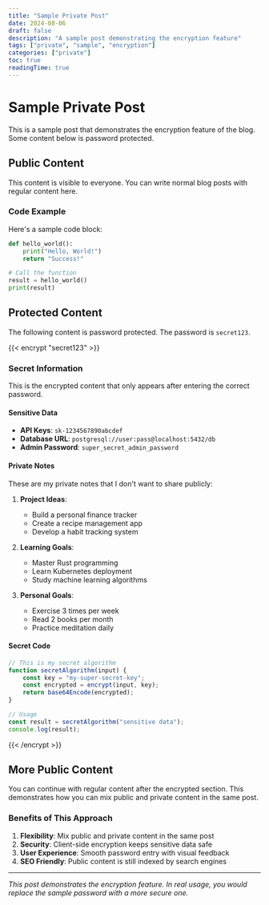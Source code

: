 ```yaml
---
title: "Sample Private Post"
date: 2024-08-06
draft: false
description: "A sample post demonstrating the encryption feature"
tags: ["private", "sample", "encryption"]
categories: ["private"]
toc: true
readingTime: true
---
```


# Sample Private Post

This is a sample post that demonstrates the encryption feature of the blog. Some content below is password protected.

## Public Content

This content is visible to everyone. You can write normal blog posts with regular content here.

### Code Example

Here's a sample code block:

```python
def hello_world():
    print("Hello, World!")
    return "Success!"

# Call the function
result = hello_world()
print(result)
```

## Protected Content

The following content is password protected. The password is `secret123`.

{{< encrypt "secret123" >}}

### Secret Information

This is the encrypted content that only appears after entering the correct password.

#### Sensitive Data

- **API Keys**: `sk-1234567890abcdef`
- **Database URL**: `postgresql://user:pass@localhost:5432/db`
- **Admin Password**: `super_secret_admin_password`

#### Private Notes

These are my private notes that I don't want to share publicly:

1. **Project Ideas**:
   - Build a personal finance tracker
   - Create a recipe management app
   - Develop a habit tracking system

2. **Learning Goals**:
   - Master Rust programming
   - Learn Kubernetes deployment
   - Study machine learning algorithms

3. **Personal Goals**:
   - Exercise 3 times per week
   - Read 2 books per month
   - Practice meditation daily

#### Secret Code

```javascript
// This is my secret algorithm
function secretAlgorithm(input) {
    const key = "my-super-secret-key";
    const encrypted = encrypt(input, key);
    return base64Encode(encrypted);
}

// Usage
const result = secretAlgorithm("sensitive data");
console.log(result);
```

{{< /encrypt >}}

## More Public Content

You can continue with regular content after the encrypted section. This demonstrates how you can mix public and private content in the same post.

### Benefits of This Approach

1. **Flexibility**: Mix public and private content in the same post
2. **Security**: Client-side encryption keeps sensitive data safe
3. **User Experience**: Smooth password entry with visual feedback
4. **SEO Friendly**: Public content is still indexed by search engines

---

*This post demonstrates the encryption feature. In real usage, you would replace the sample password with a more secure one.* 